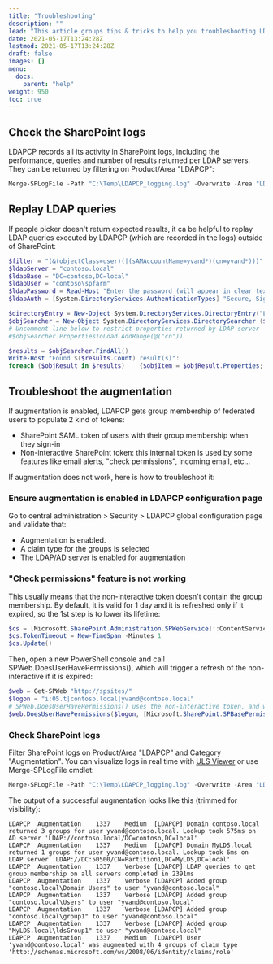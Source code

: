 ```yaml
---
title: "Troubleshooting"
description: ""
lead: "This article groups tips & tricks to help you troubleshooting LDAPCP in case it's not working as it should."
date: 2021-05-17T13:24:28Z
lastmod: 2021-05-17T13:24:28Z
draft: false
images: []
menu: 
  docs:
    parent: "help"
weight: 950
toc: true
---
```


## Check the SharePoint logs

LDAPCP records all its activity in SharePoint logs, including the performance, queries and number of results returned per LDAP servers.
They can be returned by filtering on Product/Area "LDAPCP":

```powershell
Merge-SPLogFile -Path "C:\Temp\LDAPCP_logging.log" -Overwrite -Area "LDAPCP" -StartTime (Get-Date).AddDays(-1)
```

## Replay LDAP queries

If people picker doesn't return expected results, it ca be helpful to replay LDAP queries executed by LDAPCP (which are recorded in the logs) outside of SharePoint:

```powershell
$filter = "(&(objectClass=user)(|(sAMAccountName=yvand*)(cn=yvand*)))"
$ldapServer = "contoso.local"
$ldapBase = "DC=contoso,DC=local"
$ldapUser = "contoso\spfarm"
$ldapPassword = Read-Host "Enter the password (will appear in clear text)"
$ldapAuth = [System.DirectoryServices.AuthenticationTypes] "Secure, Signing"

$directoryEntry = New-Object System.DirectoryServices.DirectoryEntry("LDAP://$ldapServer/$ldapBase" , $ldapUser, $ldapPassword, $ldapAuth)
$objSearcher = New-Object System.DirectoryServices.DirectorySearcher ($directoryEntry, $filter)
# Uncomment line below to restrict properties returned by LDAP server
#$objSearcher.PropertiesToLoad.AddRange(@("cn"))

$results = $objSearcher.FindAll() 
Write-Host "Found $($results.Count) result(s)":
foreach ($objResult in $results)    {$objItem = $objResult.Properties; $objItem}
```

## Troubleshoot the augmentation

If augmentation is enabled, LDAPCP gets group membership of federated users to populate 2 kind of tokens:

- SharePoint SAML token of users with their group membership when they sign-in
- Non-interactive SharePoint token: this internal token is used by some features like email alerts, "check permissions", incoming email, etc...

If augmentation does not work, here is how to troubleshoot it:

### Ensure augmentation is enabled in LDAPCP configuration page

Go to central administration > Security > LDAPCP global configuration page and validate that:

- Augmentation is enabled.
- A claim type for the groups is selected
- The LDAP/AD server is enabled for augmentation

### "Check permissions" feature is not working

This usually means that the non-interactive token doesn't contain the group membership. By default, it is valid for 1 day and it is refreshed only if it expired, so the 1st step is to lower its lifetime:

```powershell
$cs = [Microsoft.SharePoint.Administration.SPWebService]::ContentService
$cs.TokenTimeout = New-TimeSpan -Minutes 1
$cs.Update()
```

Then, open a new PowerShell console and call SPWeb.DoesUserHavePermissions(), which will trigger a refresh of the non-interactive if it is expired:

```powershell
$web = Get-SPWeb "http://spsites/"
$logon = "i:05.t|contoso.local|yvand@contoso.local"
# SPWeb.DoesUserHavePermissions() uses the non-interactive token, and will refresh it in PowerShell process if it is expired
$web.DoesUserHavePermissions($logon, [Microsoft.SharePoint.SPBasePermissions]::EditListItems)
```

### Check SharePoint logs

Filter SharePoint logs on Product/Area "LDAPCP" and Category "Augmentation". You can visualize logs in real time with [ULS Viewer](https://www.microsoft.com/en-us/download/details.aspx?id=44020) or use Merge-SPLogFile cmdlet:

```powershell
Merge-SPLogFile -Path "C:\Temp\LDAPCP_logging.log" -Overwrite -Area "LDAPCP" -Category "Augmentation" -StartTime (Get-Date).AddDays(-1)
```

The output of a successful augmentation looks like this (trimmed for visibility):

```text
LDAPCP  Augmentation    1337    Medium  [LDAPCP] Domain contoso.local returned 3 groups for user yvand@contoso.local. Lookup took 575ms on AD server 'LDAP://contoso.local/DC=contoso,DC=local'
LDAPCP  Augmentation    1337    Medium  [LDAPCP] Domain MyLDS.local returned 1 groups for user yvand@contoso.local. Lookup took 6ms on LDAP server 'LDAP://DC:50500/CN=Partition1,DC=MyLDS,DC=local'
LDAPCP  Augmentation    1337    Verbose [LDAPCP] LDAP queries to get group membership on all servers completed in 2391ms
LDAPCP  Augmentation    1337    Verbose [LDAPCP] Added group "contoso.local\Domain Users" to user "yvand@contoso.local"
LDAPCP  Augmentation    1337    Verbose [LDAPCP] Added group "contoso.local\Users" to user "yvand@contoso.local"
LDAPCP  Augmentation    1337    Verbose [LDAPCP] Added group "contoso.local\group1" to user "yvand@contoso.local"
LDAPCP  Augmentation    1337    Verbose [LDAPCP] Added group "MyLDS.local\ldsGroup1" to user "yvand@contoso.local"
LDAPCP  Augmentation    1337    Medium  [LDAPCP] User 'yvand@contoso.local' was augmented with 4 groups of claim type 'http://schemas.microsoft.com/ws/2008/06/identity/claims/role'
```

